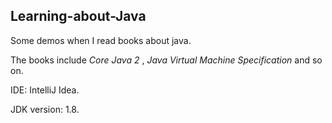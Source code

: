 ##  Learning-about-Java


Some demos when I read books about java.  

The books include *Core Java 2* , *Java Virtual Machine Specification* and so on.
  
IDE: IntelliJ Idea.
  
JDK version: 1.8.
